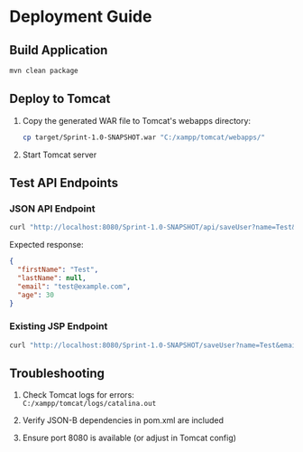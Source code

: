 # Deployment Guide

## Build Application
```bash
mvn clean package
```

## Deploy to Tomcat
1. Copy the generated WAR file to Tomcat's webapps directory:
   ```bash
   cp target/Sprint-1.0-SNAPSHOT.war "C:/xampp/tomcat/webapps/"
   ```

2. Start Tomcat server

## Test API Endpoints

### JSON API Endpoint
```bash
curl "http://localhost:8080/Sprint-1.0-SNAPSHOT/api/saveUser?name=Test&email=test@example.com&age=30"
```

Expected response:
```json
{
  "firstName": "Test",
  "lastName": null,
  "email": "test@example.com",
  "age": 30
}
```

### Existing JSP Endpoint
```bash
curl "http://localhost:8080/Sprint-1.0-SNAPSHOT/saveUser?name=Test&email=test@example.com&age=30"
```

## Troubleshooting
1. Check Tomcat logs for errors:  
   `C:/xampp/tomcat/logs/catalina.out`
   
2. Verify JSON-B dependencies in pom.xml are included

3. Ensure port 8080 is available (or adjust in Tomcat config)
